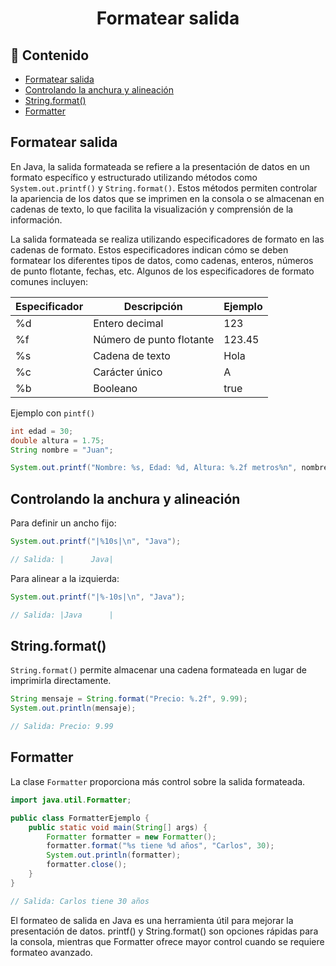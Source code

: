 <h1 align="center">Formatear salida</h1>

<h2>📑 Contenido</h2>

- [Formatear salida](#formatear-salida)
- [Controlando la anchura y alineación](#controlando-la-anchura-y-alineación)
- [String.format()](#stringformat)
- [Formatter](#formatter)

## Formatear salida

En Java, la salida formateada se refiere a la presentación de datos en un formato específico y estructurado utilizando métodos como `System.out.printf()` y `String.format()`. Estos métodos permiten controlar la apariencia de los datos que se imprimen en la consola o se almacenan en cadenas de texto, lo que facilita la visualización y comprensión de la información.

La salida formateada se realiza utilizando especificadores de formato en las cadenas de formato. Estos especificadores indican cómo se deben formatear los diferentes tipos de datos, como cadenas, enteros, números de punto flotante, fechas, etc. Algunos de los especificadores de formato comunes incluyen:

| Especificador | Descripción              | Ejemplo |
| ------------- | ------------------------ | ------- |
| %d            | Entero decimal           | 123     |
| %f            | Número de punto flotante | 123.45  |
| %s            | Cadena de texto          | Hola    |
| %c            | Carácter único           | A       |
| %b            | Booleano                 | true    |

Ejemplo con `pintf()`

```java
int edad = 30;
double altura = 1.75;
String nombre = "Juan";

System.out.printf("Nombre: %s, Edad: %d, Altura: %.2f metros%n", nombre, edad, altura);
```

## Controlando la anchura y alineación

Para definir un ancho fijo:

```java
System.out.printf("|%10s|\n", "Java");

// Salida: |      Java|
```

Para alinear a la izquierda:

```java
System.out.printf("|%-10s|\n", "Java");

// Salida: |Java      |
```

## String.format()

`String.format()` permite almacenar una cadena formateada en lugar de imprimirla directamente.

```java
String mensaje = String.format("Precio: %.2f", 9.99);
System.out.println(mensaje);

// Salida: Precio: 9.99
```

## Formatter

La clase `Formatter` proporciona más control sobre la salida formateada.

```java
import java.util.Formatter;

public class FormatterEjemplo {
    public static void main(String[] args) {
        Formatter formatter = new Formatter();
        formatter.format("%s tiene %d años", "Carlos", 30);
        System.out.println(formatter);
        formatter.close();
    }
}

// Salida: Carlos tiene 30 años
```

El formateo de salida en Java es una herramienta útil para mejorar la presentación de datos. printf() y String.format() son opciones rápidas para la consola, mientras que Formatter ofrece mayor control cuando se requiere formateo avanzado.
